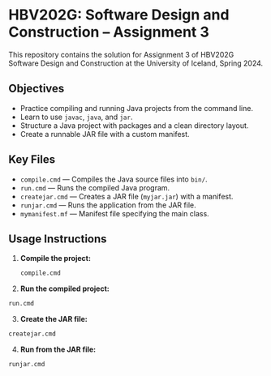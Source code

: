 # HBV202G: Software Design and Construction – Assignment 3

This repository contains the solution for Assignment 3 of HBV202G Software Design and Construction at the University of Iceland, Spring 2024.

## Objectives

- Practice compiling and running Java projects from the command line.
- Learn to use `javac`, `java`, and `jar`.
- Structure a Java project with packages and a clean directory layout.
- Create a runnable JAR file with a custom manifest.

## Key Files

- `compile.cmd` — Compiles the Java source files into `bin/`.
- `run.cmd` — Runs the compiled Java program.
- `createjar.cmd` — Creates a JAR file (`myjar.jar`) with a manifest.
- `runjar.cmd` — Runs the application from the JAR file.
- `mymanifest.mf` — Manifest file specifying the main class.

## Usage Instructions

1. **Compile the project:**
   ```bash
   compile.cmd
   ```
2. **Run the compiled project:**
  ```bash
  run.cmd
  ```
3. **Create the JAR file:**
  ```bash
  createjar.cmd
  ```
4. **Run from the JAR file:**
  ```bash
  runjar.cmd
  ```
